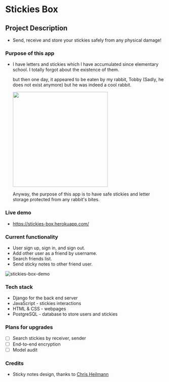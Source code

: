 # Stickies Box

## Project Description

- Send, receive and store your stickies safely from any physical damage!

### Purpose of this app

- I have letters and stickies which I have accumulated since elementary school. I totally forgot about the existence of them.

  but then one day, it appeared to be eaten by my rabbit, Tobby (Sadly, he does not exist anymore) but he was indeed a cool rabbit.

  <img src="https://user-images.githubusercontent.com/37058233/186451122-8afb2c61-4dc7-4445-b959-1290cede80c2.png" width=300>

  Anyway, the purpose of this app is to have safe stickies and letter storage protected from any rabbit's bites.

### Live demo

- https://stickies-box.herokuapp.com/

### Current functionality

- User sign up, sign in, and sign out.
- Add other user as a friend by username.
- Search friends list.
- Send sticky notes to other friend user.

![stickies-box-demo](https://user-images.githubusercontent.com/37058233/186436887-ac371e23-4aab-479b-95b1-adf8d2e561cc.gif)

### Tech stack

- Django for the back end server
- JavaScript - stickies interactions
- HTML & CSS - webpages
- PostgreSQL - database to store users and stickies

### Plans for upgrades

- [ ] Search stickies by receiver, sender
- [ ] End-to-end encryption
- [ ] Model audit

### Credits

- Sticky notes design, thanks to [Chris Heilmann](https://code.tutsplus.com/tutorials/create-a-sticky-note-effect-in-5-easy-steps-with-css3-and-html5--net-13934)
